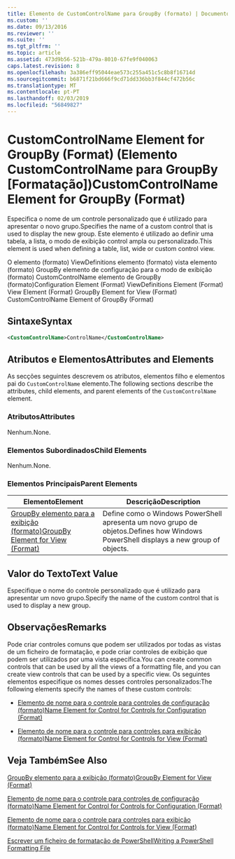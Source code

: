 ```yaml
---
title: Elemento de CustomControlName para GroupBy (formato) | Documentos da Microsoft
ms.custom: ''
ms.date: 09/13/2016
ms.reviewer: ''
ms.suite: ''
ms.tgt_pltfrm: ''
ms.topic: article
ms.assetid: 473d9b56-521b-479a-8010-67fe9f040063
caps.latest.revision: 8
ms.openlocfilehash: 3a386eff95044eae573c255a451c5c8b8f16714d
ms.sourcegitcommit: b6871f21bd666f9cd71dd336bb3f844cf472b56c
ms.translationtype: MT
ms.contentlocale: pt-PT
ms.lasthandoff: 02/03/2019
ms.locfileid: "56849827"
---
```

# <a name="customcontrolname-element-for-groupby-format"></a><span data-ttu-id="15598-102">CustomControlName Element for GroupBy (Format) (Elemento CustomControlName para GroupBy [Formatação])</span><span class="sxs-lookup"><span data-stu-id="15598-102">CustomControlName Element for GroupBy (Format)</span></span>

<span data-ttu-id="15598-103">Especifica o nome de um controle personalizado que é utilizado para apresentar o novo grupo.</span><span class="sxs-lookup"><span data-stu-id="15598-103">Specifies the name of a custom control that is used to display the new group.</span></span> <span data-ttu-id="15598-104">Este elemento é utilizado ao definir uma tabela, a lista, o modo de exibição control ampla ou personalizado.</span><span class="sxs-lookup"><span data-stu-id="15598-104">This element is used when defining a table, list, wide or custom control view.</span></span>

<span data-ttu-id="15598-105">O elemento (formato) ViewDefinitions elemento (formato) vista elemento (formato) GroupBy elemento de configuração para o modo de exibição (formato) CustomControlName elemento de GroupBy (formato)</span><span class="sxs-lookup"><span data-stu-id="15598-105">Configuration Element (Format) ViewDefinitions Element (Format) View Element (Format) GroupBy Element for View (Format) CustomControlName Element of GroupBy (Format)</span></span>

## <a name="syntax"></a><span data-ttu-id="15598-106">Sintaxe</span><span class="sxs-lookup"><span data-stu-id="15598-106">Syntax</span></span>

```xml
<CustomControlName>ControlName</CustomControlName>
```

## <a name="attributes-and-elements"></a><span data-ttu-id="15598-107">Atributos e Elementos</span><span class="sxs-lookup"><span data-stu-id="15598-107">Attributes and Elements</span></span>

<span data-ttu-id="15598-108">As secções seguintes descrevem os atributos, elementos filho e elementos pai do `CustomControlName` elemento.</span><span class="sxs-lookup"><span data-stu-id="15598-108">The following sections describe the attributes, child elements, and parent elements of the `CustomControlName` element.</span></span>

### <a name="attributes"></a><span data-ttu-id="15598-109">Atributos</span><span class="sxs-lookup"><span data-stu-id="15598-109">Attributes</span></span>

<span data-ttu-id="15598-110">Nenhum.</span><span class="sxs-lookup"><span data-stu-id="15598-110">None.</span></span>

### <a name="child-elements"></a><span data-ttu-id="15598-111">Elementos Subordinados</span><span class="sxs-lookup"><span data-stu-id="15598-111">Child Elements</span></span>

<span data-ttu-id="15598-112">Nenhum.</span><span class="sxs-lookup"><span data-stu-id="15598-112">None.</span></span>

### <a name="parent-elements"></a><span data-ttu-id="15598-113">Elementos Principais</span><span class="sxs-lookup"><span data-stu-id="15598-113">Parent Elements</span></span>

|<span data-ttu-id="15598-114">Elemento</span><span class="sxs-lookup"><span data-stu-id="15598-114">Element</span></span>|<span data-ttu-id="15598-115">Descrição</span><span class="sxs-lookup"><span data-stu-id="15598-115">Description</span></span>|
|-------------|-----------------|
|[<span data-ttu-id="15598-116">GroupBy elemento para a exibição (formato)</span><span class="sxs-lookup"><span data-stu-id="15598-116">GroupBy Element for View (Format)</span></span>](./groupby-element-for-view-format.md)|<span data-ttu-id="15598-117">Define como o Windows PowerShell apresenta um novo grupo de objetos.</span><span class="sxs-lookup"><span data-stu-id="15598-117">Defines how Windows PowerShell displays a new group of objects.</span></span>|

## <a name="text-value"></a><span data-ttu-id="15598-118">Valor do Texto</span><span class="sxs-lookup"><span data-stu-id="15598-118">Text Value</span></span>

<span data-ttu-id="15598-119">Especifique o nome do controle personalizado que é utilizado para apresentar um novo grupo.</span><span class="sxs-lookup"><span data-stu-id="15598-119">Specify the name of the custom control that is used to display a new group.</span></span>

## <a name="remarks"></a><span data-ttu-id="15598-120">Observações</span><span class="sxs-lookup"><span data-stu-id="15598-120">Remarks</span></span>

<span data-ttu-id="15598-121">Pode criar controles comuns que podem ser utilizados por todas as vistas de um ficheiro de formatação, e pode criar controles de exibição que podem ser utilizados por uma vista específica.</span><span class="sxs-lookup"><span data-stu-id="15598-121">You can create common controls that can be used by all the views of a formatting file, and you can create view controls that can be used by a specific view.</span></span> <span data-ttu-id="15598-122">Os seguintes elementos especifique os nomes desses controles personalizados:</span><span class="sxs-lookup"><span data-stu-id="15598-122">The following elements specify the names of these custom controls:</span></span>

- [<span data-ttu-id="15598-123">Elemento de nome para o controle para controles de configuração (formato)</span><span class="sxs-lookup"><span data-stu-id="15598-123">Name Element for Control for Controls for Configuration (Format)</span></span>](./name-element-for-control-for-controls-for-configuration-format.md)

- [<span data-ttu-id="15598-124">Elemento de nome para o controle para controles para exibição (formato)</span><span class="sxs-lookup"><span data-stu-id="15598-124">Name Element for Control for Controls for View (Format)</span></span>](./name-element-for-control-for-controls-for-view-format.md)

## <a name="see-also"></a><span data-ttu-id="15598-125">Veja Também</span><span class="sxs-lookup"><span data-stu-id="15598-125">See Also</span></span>

[<span data-ttu-id="15598-126">GroupBy elemento para a exibição (formato)</span><span class="sxs-lookup"><span data-stu-id="15598-126">GroupBy Element for View (Format)</span></span>](./groupby-element-for-view-format.md)

[<span data-ttu-id="15598-127">Elemento de nome para o controle para controles de configuração (formato)</span><span class="sxs-lookup"><span data-stu-id="15598-127">Name Element for Control for Controls for Configuration (Format)</span></span>](./name-element-for-control-for-controls-for-configuration-format.md)

[<span data-ttu-id="15598-128">Elemento de nome para o controle para controles para exibição (formato)</span><span class="sxs-lookup"><span data-stu-id="15598-128">Name Element for Control for Controls for View (Format)</span></span>](./name-element-for-control-for-controls-for-view-format.md)

[<span data-ttu-id="15598-129">Escrever um ficheiro de formatação de PowerShell</span><span class="sxs-lookup"><span data-stu-id="15598-129">Writing a PowerShell Formatting File</span></span>](./writing-a-powershell-formatting-file.md)
